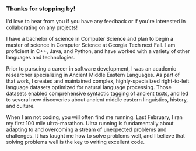 ### Thanks for stopping by!

I'd love to hear from you if you have any feedback or if you're interested in collaborating on any projects!

I have a bachelor of science in Computer Science and plan to begin a master of science in Computer Science at Georgia Tech next Fall. I am proficient in C++, Java, and Python, and have worked with a variety of other languages and technologies. 

Prior to pursuing a career in software development, I was an academic researcher specializing in Ancient Middle Eastern Languages. As part of that work, I created and maintained complex, highly-specialized right-to-left language datasets optimized for natural language processing. Those datasets enabled comprehensive syntactic tagging of ancient texts, and led to several new discoveries about ancient middle eastern linguistics, history, and culture.

When I am not coding, you will often find me running. Last February, I ran my first 100 mile ultra-marathon. Ultra running is fundamentally about adapting to and overcoming a stream of unexpected problems and challenges. It has taught me how to solve problems well, and I believe that solving problems well is the key to writing excellent code.

